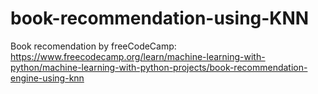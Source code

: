 # book-recommendation-using-KNN

Book recomendation by freeCodeCamp: https://www.freecodecamp.org/learn/machine-learning-with-python/machine-learning-with-python-projects/book-recommendation-engine-using-knn
